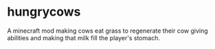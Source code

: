 # hungrycows
 A minecraft mod making cows eat grass to regenerate their cow giving abilities and making that milk fill the player's stomach.

